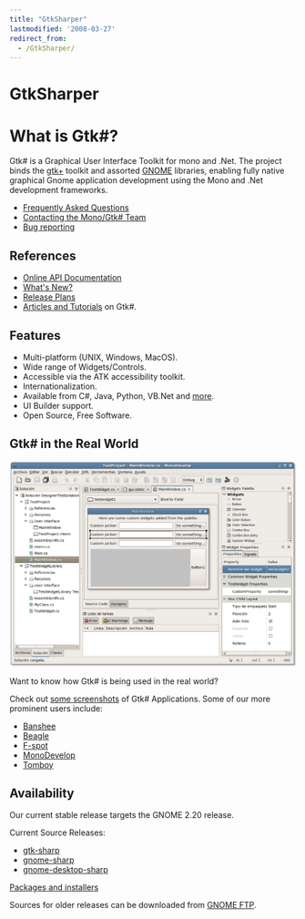 ```yaml
---
title: "GtkSharper"
lastmodified: '2008-03-27'
redirect_from:
  - /GtkSharper/
---
```


GtkSharper
==========

What is Gtk#?
==============

Gtk# is a Graphical User Interface Toolkit for mono and .Net. The project binds the [gtk+](http://www.gtk.org/) toolkit and assorted [GNOME](http://www.gnome.org/) libraries, enabling fully native graphical Gnome application development using the Mono and .Net development frameworks.

-   [Frequently Asked Questions](/FAQ:_General)
-   [Contacting the Mono/Gtk# Team](/Contact)
-   [Bug reporting](/Bugs)

References
----------

-   [Online API Documentation](http://www.go-mono.com/docs/monodoc.ashx?tlink=root:/classlib-gnome)
-   [What's New?](/GtkSharpNewInVersion2x)
-   [Release Plans](/GtkSharpPlan)
-   [Articles and Tutorials](/Articles) on Gtk#.

Features
--------

-   Multi-platform (UNIX, Windows, MacOS).
-   Wide range of Widgets/Controls.
-   Accessible via the ATK accessibility toolkit.
-   Internationalization.
-   Available from C#, Java, Python, VB.Net and [more](/Languages).
-   UI Builder support.
-   Open Source, Free Software.

Gtk# in the Real World
-----------------------

[![Md2.png](/archived/images/3/3d/Md2.png)](/archived/images/3/3d/Md2.png)

Want to know how Gtk# is being used in the real world?

Check out [some screenshots](/Screenshots) of Gtk# Applications. Some of our more prominent users include:

-   [Banshee](http://banshee-project.org/Main_Page)
-   [Beagle](http://beagle-project.org/Main_Page)
-   [F-spot](http://f-spot.org/Main_Page)
-   [MonoDevelop](http://www.monodevelop.com/Main_Page)
-   [Tomboy](http://www.gnome.org/projects/tomboy)

Availability
------------

Our current stable release targets the GNOME 2.20 release.

Current Source Releases:

-   [gtk-sharp](http://ftp.gnome.org/pub/gnome/sources/gtk-sharp/2.12/gtk-sharp-2.12.0.tar.gz)
-   [gnome-sharp](http://ftp.gnome.org/pub/gnome/sources/gnome-sharp/2.20/gnome-sharp-2.20.0.tar.gz)
-   [gnome-desktop-sharp](http://ftp.gnome.org/pub/gnome/sources/gnome-desktop-sharp/2.20/gnome-desktop-sharp-2.20.1.tar.gz)

[Packages and installers](/Downloads)

Sources for older releases can be downloaded from [GNOME FTP](http://ftp.gnome.org/pub/gnome/sources/gtk-sharp).

